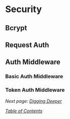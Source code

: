 # Security

## Bcrypt

## Request Auth

## Auth Middleware

### Basic Auth Middleware

### Token Auth Middleware

_Next page: [Digging Deeper](8_DiggingDeeper.md)_

_[Table of Contents](/Docs)_